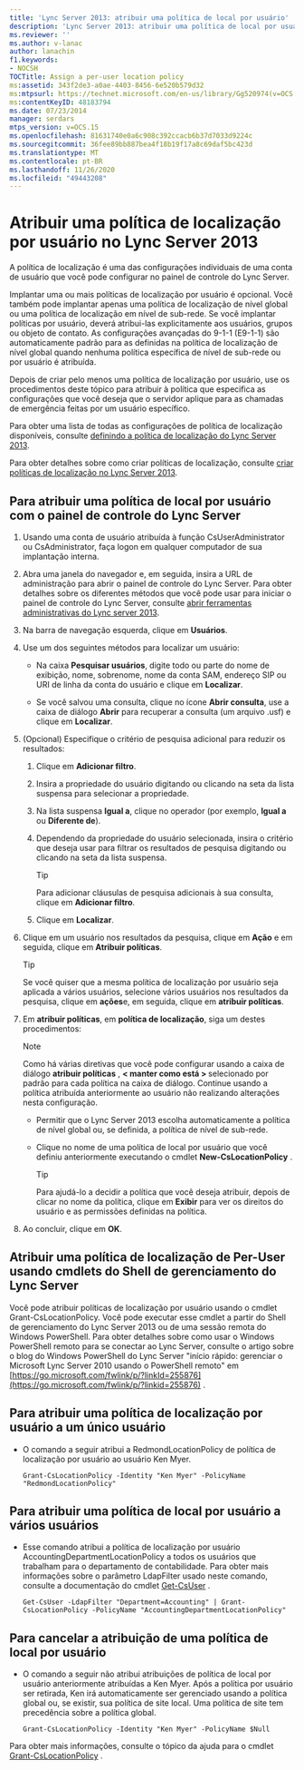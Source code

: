 ```yaml
---
title: 'Lync Server 2013: atribuir uma política de local por usuário'
description: 'Lync Server 2013: atribuir uma política de local por usuário.'
ms.reviewer: ''
ms.author: v-lanac
author: lanachin
f1.keywords:
- NOCSH
TOCTitle: Assign a per-user location policy
ms:assetid: 343f2de3-a0ae-4403-8456-6e520b579d32
ms:mtpsurl: https://technet.microsoft.com/en-us/library/Gg520974(v=OCS.15)
ms:contentKeyID: 48183794
ms.date: 07/23/2014
manager: serdars
mtps_version: v=OCS.15
ms.openlocfilehash: 81631740e0a6c908c392ccacb6b37d7033d9224c
ms.sourcegitcommit: 36fee89bb887bea4f18b19f17a8c69daf5bc423d
ms.translationtype: MT
ms.contentlocale: pt-BR
ms.lasthandoff: 11/26/2020
ms.locfileid: "49443208"
---
```

# <a name="assign-a-per-user-location-policy-in-lync-server-2013"></a>Atribuir uma política de localização por usuário no Lync Server 2013

 


A política de localização é uma das configurações individuais de uma conta de usuário que você pode configurar no painel de controle do Lync Server.

Implantar uma ou mais políticas de localização por usuário é opcional. Você também pode implantar apenas uma política de localização de nível global ou uma política de localização em nível de sub-rede. Se você implantar políticas por usuário, deverá atribui-las explicitamente aos usuários, grupos ou objeto de contato. As configurações avançadas do 9-1-1 (E9-1-1) são automaticamente padrão para as definidas na política de localização de nível global quando nenhuma política específica de nível de sub-rede ou por usuário é atribuída.

Depois de criar pelo menos uma política de localização por usuário, use os procedimentos deste tópico para atribuir à política que especifica as configurações que você deseja que o servidor aplique para as chamadas de emergência feitas por um usuário específico.

Para obter uma lista de todas as configurações de política de localização disponíveis, consulte [definindo a política de localização do Lync Server 2013](lync-server-2013-defining-the-location-policy.md).

Para obter detalhes sobre como criar políticas de localização, consulte [criar políticas de localização no Lync Server 2013](lync-server-2013-create-location-policies.md).

## <a name="to-assign-a-per-user-location-policy-with-the-lync-server-control-panel"></a>Para atribuir uma política de local por usuário com o painel de controle do Lync Server

1.  Usando uma conta de usuário atribuída à função CsUserAdministrator ou CsAdministrator, faça logon em qualquer computador de sua implantação interna.

2.  Abra uma janela do navegador e, em seguida, insira a URL de administração para abrir o painel de controle do Lync Server. Para obter detalhes sobre os diferentes métodos que você pode usar para iniciar o painel de controle do Lync Server, consulte [abrir ferramentas administrativas do Lync server 2013](lync-server-2013-open-lync-server-administrative-tools.md).

3.  Na barra de navegação esquerda, clique em **Usuários**.

4.  Use um dos seguintes métodos para localizar um usuário:
    
      - Na caixa **Pesquisar usuários**, digite todo ou parte do nome de exibição, nome, sobrenome, nome da conta SAM, endereço SIP ou URI de linha da conta do usuário e clique em **Localizar**.
    
      - Se você salvou uma consulta, clique no ícone **Abrir consulta**, use a caixa de diálogo **Abrir** para recuperar a consulta (um arquivo .usf) e clique em **Localizar**.

5.  (Opcional) Especifique o critério de pesquisa adicional para reduzir os resultados:
    
    1.  Clique em **Adicionar filtro**.
    
    2.  Insira a propriedade do usuário digitando ou clicando na seta da lista suspensa para selecionar a propriedade.
    
    3.  Na lista suspensa **Igual a**, clique no operador (por exemplo, **Igual a** ou **Diferente de**).
    
    4.  Dependendo da propriedade do usuário selecionada, insira o critério que deseja usar para filtrar os resultados de pesquisa digitando ou clicando na seta da lista suspensa.
        

        > [!TIP]  
        > Para adicionar cláusulas de pesquisa adicionais à sua consulta, clique em <STRONG>Adicionar filtro</STRONG>.

    
    5.  Clique em **Localizar**.

6.  Clique em um usuário nos resultados da pesquisa, clique em **Ação** e em seguida, clique em **Atribuir políticas**.
    

    > [!TIP]  
    > Se você quiser que a mesma política de localização por usuário seja aplicada a vários usuários, selecione vários usuários nos resultados da pesquisa, clique em <STRONG>ações</STRONG>e, em seguida, clique em <STRONG>atribuir políticas</STRONG>.



7.  Em **atribuir políticas**, em **política de localização**, siga um destes procedimentos:
    

    > [!NOTE]  
    > Como há várias diretivas que você pode configurar usando a caixa de diálogo <STRONG>atribuir políticas</STRONG> , <STRONG> &lt; manter como está &gt; </STRONG> selecionado por padrão para cada política na caixa de diálogo. Continue usando a política atribuída anteriormente ao usuário não realizando alterações nesta configuração.

    
      - Permitir que o Lync Server 2013 escolha automaticamente a política de nível global ou, se definida, a política de nível de sub-rede.
    
      - Clique no nome de uma política de local por usuário que você definiu anteriormente executando o cmdlet **New-CsLocationPolicy** .
        

        > [!TIP]  
        > Para ajudá-lo a decidir a política que você deseja atribuir, depois de clicar no nome da política, clique em <STRONG>Exibir</STRONG> para ver os direitos do usuário e as permissões definidas na política.



8.  Ao concluir, clique em **OK**.

## <a name="assigning-a-per-user-location-policy-by-using-lync-server-management-shell-cmdlets"></a>Atribuir uma política de localização de Per-User usando cmdlets do Shell de gerenciamento do Lync Server

Você pode atribuir políticas de localização por usuário usando o cmdlet Grant-CsLocationPolicy. Você pode executar esse cmdlet a partir do Shell de gerenciamento do Lync Server 2013 ou de uma sessão remota do Windows PowerShell. Para obter detalhes sobre como usar o Windows PowerShell remoto para se conectar ao Lync Server, consulte o artigo sobre o blog do Windows PowerShell do Lync Server "início rápido: gerenciar o Microsoft Lync Server 2010 usando o PowerShell remoto" em [https://go.microsoft.com/fwlink/p/?linkId=255876](https://go.microsoft.com/fwlink/p/?linkid=255876) .

## <a name="to-assign-a-per-user-location-policy-to-a-single-user"></a>Para atribuir uma política de localização por usuário a um único usuário

  - O comando a seguir atribui a RedmondLocationPolicy de política de localização por usuário ao usuário Ken Myer.
    
        Grant-CsLocationPolicy -Identity "Ken Myer" -PolicyName "RedmondLocationPolicy"

## <a name="to-assign-a-per-user-location-policy-to-multiple-users"></a>Para atribuir uma política de local por usuário a vários usuários

  - Esse comando atribui a política de localização por usuário AccountingDepartmentLocationPolicy a todos os usuários que trabalham para o departamento de contabilidade. Para obter mais informações sobre o parâmetro LdapFilter usado neste comando, consulte a documentação do cmdlet [Get-CsUser](https://technet.microsoft.com/library/gg398125\(v=ocs.15\)) .
    
        Get-CsUser -LdapFilter "Department=Accounting" | Grant-CsLocationPolicy -PolicyName "AccountingDepartmentLocationPolicy"

## <a name="to-unassign-a-per-user-location-policy"></a>Para cancelar a atribuição de uma política de local por usuário

  - O comando a seguir não atribui atribuições de política de local por usuário anteriormente atribuídas a Ken Myer. Após a política por usuário ser retirada, Ken irá automaticamente ser gerenciado usando a política global ou, se existir, sua política de site local. Uma política de site tem precedência sobre a política global.
    
        Grant-CsLocationPolicy -Identity "Ken Myer" -PolicyName $Null

Para obter mais informações, consulte o tópico da ajuda para o cmdlet [Grant-CsLocationPolicy](https://technet.microsoft.com/library/gg413049\(v=ocs.15\)) .

